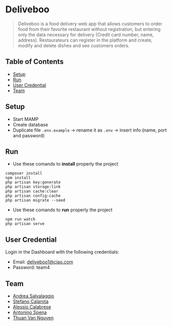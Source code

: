 # Deliveboo
> Deliveboo is a food delivery web app that allows customers to order food from their favorite restaurant without registration, but entering only the
  data necessary for delivery (Credit card number, name, address). Restaurateurs can register in the platform and create, modify and delete dishes and
  see customers orders.


## Table of Contents
- [Setup](#setup)
- [Run](#run)
- [User Credential](#user-credential)
- [Team](#team)


## Setup
- Start MAMP
- Create database
- Duplicate file `.env.example` → rename it as `.env` → insert info (name, port and password)


## Run
- Use these comands to **install** properly the project
```
composer install
npm install
php artisan key:generate
php artisan storage:link
php artisan cache:clear
php artisan config:cache
php artisan migrate --seed
```

- Use these comands to **run** properly the project
```
npm run watch
php artisan serve
```


## User Credential
Login in the Dashboard with the following credentials:
- Email: deliveboo1@ciao.com
- Password: team4


## Team
- [Andrea Salvalaggio](https://github.com/andrea-salvalaggio)
- [Stefano Calarota](https://github.com/stecala)
- [Alessio Calabrese](https://github.com/AlessioCalabrese1)
- [Antonino Spena](https://github.com/Vegadrone)
- [Thuan Van Nguyen](https://github.com/revanderground)
